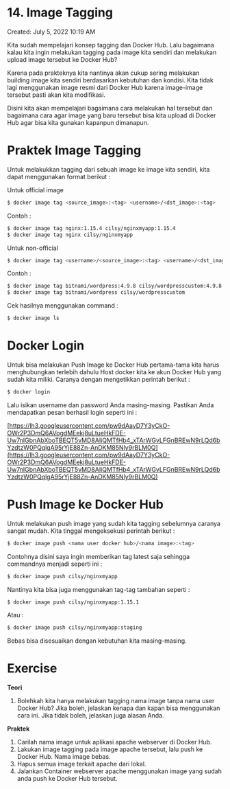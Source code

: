 # 14. Image Tagging

Created: July 5, 2022 10:19 AM

Kita sudah mempelajari konsep tagging dan Docker Hub. Lalu bagaimana kalau kita ingin melakukan tagging pada image kita sendiri dan melakukan upload image tersebut ke Docker Hub?

Karena pada prakteknya kita nantinya akan cukup sering melakukan building image kita sendiri berdasarkan kebutuhan dan kondisi. Kita tidak lagi menggunakan image resmi dari Docker Hub karena image-image tersebut pasti akan kita modifikasi.

Disini kita akan mempelajari bagaimana cara melakukan hal tersebut dan bagaimana cara agar image yang baru tersebut bisa kita upload di Docker Hub agar bisa kita gunakan kapanpun dimanapun.

# **Praktek Image Tagging**

Untuk melakukkan tagging dari sebuah image ke image kita sendiri, kita dapat menggunakan format berikut :

Untuk official image

```bash
$ docker image tag <source_image>:<tag> <username>/<dst_image>:<tag>
```

Contoh :

```bash
$ docker image tag nginx:1.15.4 cilsy/nginxmyapp:1.15.4
$ docker image tag nginx cilsy/nginxmyapp
```

Untuk non-official

```bash
$ docker image tag <username>/<source_image>:<tag> <username>/<dst_image>:<tag>
```

Contoh :

```bash
$ docker image tag bitnami/wordpress:4.9.8 cilsy/wordpresscustom:4.9.8
$ docker image tag bitnami/wordpress cilsy/wordpresscustom
```

Cek hasilnya menggunakan command :

```bash
$ docker image ls
```

# **Docker Login**

Untuk bisa melakukan Push Image ke Docker Hub pertama-tama kita harus menghubungkan terlebih dahulu Host docker kita ke akun Docker Hub yang sudah kita miliki. Caranya dengan mengetikkan perintah berikut :

```bash
$ docker login
```

Lalu isikan username dan password Anda masing-masing. Pastikan Anda mendapatkan pesan berhasil login seperti ini :

[https://lh3.googleusercontent.com/pw9dAayD7Y3yCkO-OWr2P3DmQ6AVogdMEekj8uLtueHkFDE-Uw7nIGbnAbXboTBEQT5vMD8AIiQMTfHb4_xTArWGvLFGnBREwN9rLQd6bYzdtzW0PQqlgA95rYjE88Zn-AnDKM85Nly9rBLM0Q](https://lh3.googleusercontent.com/pw9dAayD7Y3yCkO-OWr2P3DmQ6AVogdMEekj8uLtueHkFDE-Uw7nIGbnAbXboTBEQT5vMD8AIiQMTfHb4_xTArWGvLFGnBREwN9rLQd6bYzdtzW0PQqlgA95rYjE88Zn-AnDKM85Nly9rBLM0Q)

# **Push Image ke Docker Hub**

Untuk melakukan push image yang sudah kita tagging sebelumnya caranya sangat mudah. Kita tinggal mengeksekusi perintah berikut :

```bash
$ docker image push <nama user docker hub>/<nama image>:<tag>
```

Contohnya disini saya ingin memberikan tag latest saja sehingga commandnya menjadi seperti ini :

```bash
$ docker image push cilsy/nginxmyapp
```

Nantinya kita bisa juga menggunakan tag-tag tambahan seperti :

```bash
$ docker image push cilsy/nginxmyapp:1.15.1
```

Atau :

```bash
$ docker image push cilsy/nginxmyapp:staging
```

Bebas bisa disesuaikan dengan kebutuhan kita masing-masing.

# **Exercise**

**Teori**

1. Bolehkah kita hanya melakukan tagging nama image tanpa nama user Docker Hub? Jika boleh, jelaskan kenapa dan kapan bisa menggunakan cara ini. Jika tidak boleh, jelaskan juga alasan Anda.

**Praktek**

1. Carilah nama image untuk aplikasi apache webserver di Docker Hub.
2. Lakukan image tagging pada image apache tersebut, lalu push ke Docker Hub. Nama image bebas.
3. Hapus semua image terkait apache dari lokal.
4. Jalankan Container webserver apache menggunakan image yang sudah anda push ke Docker Hub tersebut.